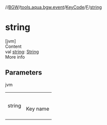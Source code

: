 //[BGW](../../../../index.md)/[tools.aqua.bgw.event](../../index.md)/[KeyCode](../index.md)/[F](index.md)/[string](string.md)



# string  
[jvm]  
Content  
val [string](string.md): [String](https://kotlinlang.org/api/latest/jvm/stdlib/kotlin/-string/index.html)  
More info  


## Parameters  
  
jvm  
  
| | |
|---|---|
| <a name="tools.aqua.bgw.event/KeyCode.F/string/#/PointingToDeclaration/"></a>string| <a name="tools.aqua.bgw.event/KeyCode.F/string/#/PointingToDeclaration/"></a><br><br>Key name<br><br>|
  
  



